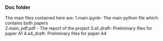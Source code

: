 ### Doc folder

The main files contained here are:
1.main.ipynb- The main python file which contains both papers <br>
2.main_pdf.pdf - The report of the project
3.a1_draft- Preliminary files for paper A1
4.a4_draft- Preliminary files for paper A4
